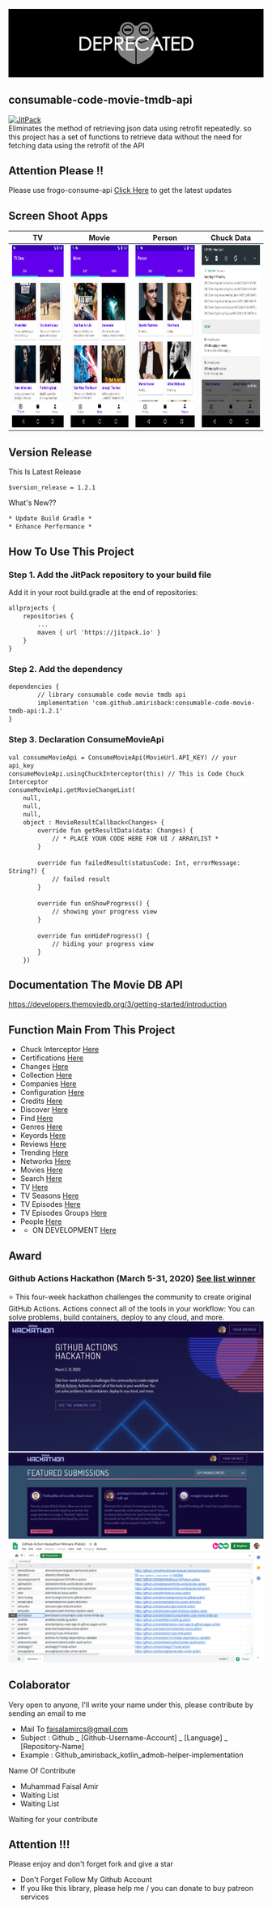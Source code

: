 ![ScreenShoot Apps](https://raw.githubusercontent.com/amirisback/amirisback/master/docs/image/deprecated.png?raw=true)

## consumable-code-movie-tmdb-api
[![JitPack](https://jitpack.io/v/amirisback/consumable-code-movie-tmdb-api.svg?style=flat-square)](https://jitpack.io/#amirisback/consumable-code-movie-tmdb-api) <br>
Eliminates the method of retrieving json data using retrofit repeatedly. so this project has a set of functions to retrieve data without the need for fetching data using the retrofit of the API

## Attention Please :bangbang:
Please use frogo-consume-api [Click Here](https://github.com/frogobox/frogo-consume-api) to get the latest updates

## Screen Shoot Apps
|TV                 |   Movie                       |   Person            |         Chuck Data  |
|:------------------:|:----------------------------:|:---------------------:|:-----------------:|
| <span align="center"><img width="200px" height="360px" src="docs/image/ss_tv.png"></span> | <span align="center"><img width="200px" height="360px" src="docs/image/ss_movie.png"></span> | <span align="center"><img width="200px" height="360px" src="docs/image/ss_person.png"></span> | <span align="center"><img width="200px" height="360px" src="docs/image/ss_api.png"></span> |

## Version Release
This Is Latest Release

    $version_release = 1.2.1

What's New??

    * Update Build Gradle *
    * Enhance Performance *

## How To Use This Project
<h3>Step 1. Add the JitPack repository to your build file</h3>

Add it in your root build.gradle at the end of repositories:

	allprojects {
		repositories {
			...
			maven { url 'https://jitpack.io' }
		}
	}
  
  
<h3>Step 2. Add the dependency</h3>

	dependencies {
	        // library consumable code movie tmdb api
            implementation 'com.github.amirisback:consumable-code-movie-tmdb-api:1.2.1'
	}
	
<h3>Step 3. Declaration ConsumeMovieApi</h3>

    val consumeMovieApi = ConsumeMovieApi(MovieUrl.API_KEY) // your api_key
    consumeMovieApi.usingChuckInterceptor(this) // This is Code Chuck Interceptor
    consumeMovieApi.getMovieChangeList(
        null,
        null,
        null,
        object : MovieResultCallback<Changes> {
            override fun getResultData(data: Changes) {
                // * PLACE YOUR CODE HERE FOR UI / ARRAYLIST *
            }

            override fun failedResult(statusCode: Int, errorMessage: String?) {
                // failed result
            }

            override fun onShowProgress() {
                // showing your progress view
            }

            override fun onHideProgress() {
                // hiding your progress view
            }
        })
	

## Documentation The Movie DB API
https://developers.themoviedb.org/3/getting-started/introduction

## Function Main From This Project
- Chuck Interceptor [Here](https://github.com/amirisback/consumable-code-movie-tmdb-api/blob/master/docs/tutorial/ChuckInterceptor.md)
- Certifications [Here](https://github.com/amirisback/consumable-code-movie-tmdb-api/blob/master/docs/tutorial/Certifications.md)
- Changes [Here](https://github.com/amirisback/consumable-code-movie-tmdb-api/blob/master/docs/tutorial/Changes.md)
- Collection [Here](https://github.com/amirisback/consumable-code-movie-tmdb-api/blob/master/docs/tutorial/Collection.md)
- Companies [Here](https://github.com/amirisback/consumable-code-movie-tmdb-api/blob/master/docs/tutorial/Companies.md)
- Configuration [Here](https://github.com/amirisback/consumable-code-movie-tmdb-api/blob/master/docs/tutorial/Configuration.md)
- Credits [Here](https://github.com/amirisback/consumable-code-movie-tmdb-api/blob/master/docs/tutorial/Credits.md)
- Discover [Here](https://github.com/amirisback/consumable-code-movie-tmdb-api/blob/master/docs/tutorial/Discover.md)
- Find [Here](https://github.com/amirisback/consumable-code-movie-tmdb-api/blob/master/docs/tutorial/Find.md)
- Genres [Here](https://github.com/amirisback/consumable-code-movie-tmdb-api/blob/master/docs/tutorial/Genres.md)
- Keyords [Here](https://github.com/amirisback/consumable-code-movie-tmdb-api/blob/master/docs/tutorial/Keywords.md)
- Reviews [Here](https://github.com/amirisback/consumable-code-movie-tmdb-api/blob/master/docs/tutorial/Reviews.md)
- Trending [Here](https://github.com/amirisback/consumable-code-movie-tmdb-api/blob/master/docs/tutorial/Trending.md)
- Networks [Here](https://github.com/amirisback/consumable-code-movie-tmdb-api/blob/master/docs/tutorial/Networks.md)
- Movies [Here](https://github.com/amirisback/consumable-code-movie-tmdb-api/blob/master/docs/tutorial/Movies.md)
- Search [Here](https://github.com/amirisback/consumable-code-movie-tmdb-api/blob/master/docs/tutorial/Search.md)
- TV [Here](https://github.com/amirisback/consumable-code-movie-tmdb-api/blob/master/docs/tutorial/TV.md)
- TV Seasons [Here](https://github.com/amirisback/consumable-code-movie-tmdb-api/blob/master/docs/tutorial/TVSeasons.md)
- TV Episodes [Here](https://github.com/amirisback/consumable-code-movie-tmdb-api/blob/master/docs/tutorial/TVEpisodes.md)
- TV Episodes Groups [Here](https://github.com/amirisback/consumable-code-movie-tmdb-api/blob/master/docs/tutorial/TVEpisodesGroups.md)
- People [Here](https://github.com/amirisback/consumable-code-movie-tmdb-api/blob/master/docs/tutorial/People.md)
- * ON DEVELOPMENT [Here](https://github.com/amirisback/consumable-code-movie-tmdb-api/blob/master/docs/tutorial/Development.md)

## Award
### Github Actions Hackathon (March 5-31, 2020) [See list winner](https://github.com/amirisback/consumable-code-movie-tmdb-api/blob/master/docs/github_action_hackathon_winners.xlsx)
:star: This four-week hackathon challenges the community to create original GitHub Actions. Actions connect all of the tools in your workflow: You can solve problems, build containers, deploy to any cloud, and more.    
![ScreenShoot Apps](docs/image/ss_github_hackathon1.png?raw=true)
![ScreenShoot Apps](docs/image/ss_github_hackathon3.png?raw=true)
![ScreenShoot Apps](docs/image/ss_github_hackathon2.png?raw=true)

## Colaborator
Very open to anyone, I'll write your name under this, please contribute by sending an email to me

- Mail To faisalamircs@gmail.com
- Subject : Github _ [Github-Username-Account] _ [Language] _ [Repository-Name]
- Example : Github_amirisback_kotlin_admob-helper-implementation

Name Of Contribute
- Muhammad Faisal Amir
- Waiting List
- Waiting List

Waiting for your contribute

## Attention !!!
Please enjoy and don't forget fork and give a star
- Don't Forget Follow My Github Account
- If you like this library, please help me / you can donate to buy patreon services
